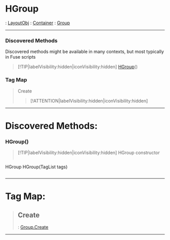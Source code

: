 # HGroup
 : [LayoutObj](LayoutObj.md) : [Container](Container.md) : [Group](Group.md)
___
### Discovered Methods  
Discovered methods might be available in many contexts, but most typically in Fuse scripts  
> [!TIP|labelVisibility:hidden|iconVisibility:hidden]
> [HGroup](#HGroup)()
>
### Tag Map
> Create
>
>> [!ATTENTION|labelVisibility:hidden|iconVisibility:hidden]
___

# Discovered Methods: <!-- {docsify-ignore} -->

### HGroup()
> [!TIP|labelVisibility:hidden|iconVisibility:hidden]
> HGroup constructor
>
> ```php
HGroup HGroup(TagList tags)
> ```
>
___


# Tag Map: <!-- {docsify-ignore} -->

>## Create 
> : [Group.Create](Group.md#Create)
___

